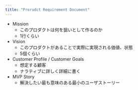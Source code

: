 ```yaml
---
title: "Prorudct Requirement Document"
---
```


- Mission
    - このプロダクトは何を狙いとして作るのか
    - 1行くらい
- Vision
    - このプロダクトがあることで実際に実現される価値、状態
    - 5個くらい
- Customer Profile / Customer Goals
    - 想定する顧客
    - ナラティブに詳しく詳細に書く
- MVP Story
    - 解決したい最も意味のある最小のユーザストーリー
